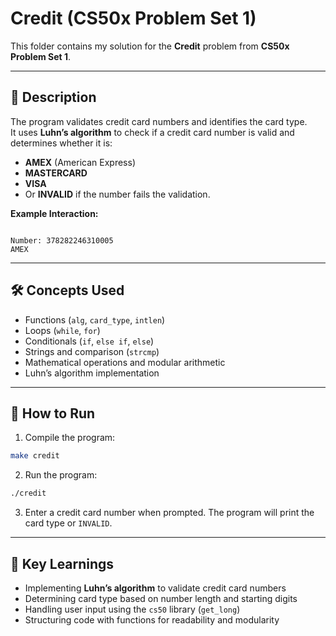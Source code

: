 # Credit (CS50x Problem Set 1)

This folder contains my solution for the **Credit** problem from **CS50x Problem Set 1**.

---

## 📌 Description
The program validates credit card numbers and identifies the card type.  
It uses **Luhn’s algorithm** to check if a credit card number is valid and determines whether it is:

- **AMEX** (American Express)  
- **MASTERCARD**  
- **VISA**  
- Or **INVALID** if the number fails the validation.  

**Example Interaction:**
```

Number: 378282246310005
AMEX

````

---

## 🛠️ Concepts Used
- Functions (`alg`, `card_type`, `intlen`)  
- Loops (`while`, `for`)  
- Conditionals (`if`, `else if`, `else`)  
- Strings and comparison (`strcmp`)  
- Mathematical operations and modular arithmetic  
- Luhn’s algorithm implementation  

---

## 🔧 How to Run
1. Compile the program:
```bash
make credit
````

2. Run the program:

```bash
./credit
```

3. Enter a credit card number when prompted. The program will print the card type or `INVALID`.

---

## 🎯 Key Learnings

* Implementing **Luhn’s algorithm** to validate credit card numbers
* Determining card type based on number length and starting digits
* Handling user input using the `cs50` library (`get_long`)
* Structuring code with functions for readability and modularity
